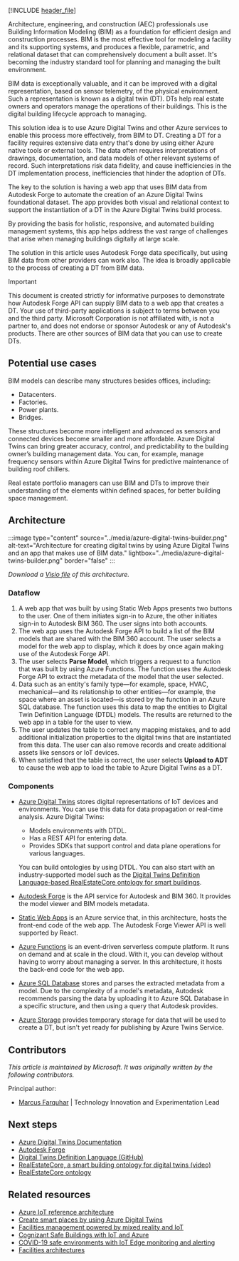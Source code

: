 <!-- # Azure Digital Twins Builder -->

[!INCLUDE [header_file](../../../includes/sol-idea-header.md)]

Architecture, engineering, and construction (AEC) professionals use Building Information Modeling (BIM) as a foundation for efficient design and construction processes. BIM is the most effective tool for modeling a facility and its supporting systems, and produces a flexible, parametric, and relational dataset that can comprehensively document a built asset. It's becoming the industry standard tool for planning and managing the built environment.

BIM data is exceptionally valuable, and it can be improved with a digital representation, based on sensor telemetry, of the physical environment. Such a representation is known as a digital twin (DT). DTs help real estate owners and operators manage the operations of their buildings. This is the digital building lifecycle approach to managing.

This solution idea is to use Azure Digital Twins and other Azure services to enable this process more effectively, from BIM to DT. Creating a DT for a facility requires extensive data entry that's done by using either Azure native tools or external tools. The data often requires interpretations of drawings, documentation, and data models of other relevant systems of record. Such interpretations risk data fidelity, and cause inefficiencies in the DT implementation process, inefficiencies that hinder the adoption of DTs.

The key to the solution is having a web app that uses BIM data from Autodesk Forge to automate the creation of an Azure Digital Twins foundational dataset. The app provides both visual and relational context to support the instantiation of a DT in the Azure Digital Twins build process.

By providing the basis for holistic, responsive, and automated building management systems, this app helps address the vast range of challenges that arise when managing buildings digitally at large scale.

The solution in this article uses Autodesk Forge data specifically, but using BIM data from other providers can work also. The idea is broadly applicable to the process of creating a DT from BIM data.

> [!Important]
> This document is created strictly for informative purposes to demonstrate how Autodesk Forge API can supply BIM data to a web app that creates a DT. Your use of third-party applications is subject to terms between you and the third party. Microsoft Corporation is not affiliated with, is not a partner to, and does not endorse or sponsor Autodesk or any of Autodesk's products. There are other sources of BIM data that you can use to create DTs.

## Potential use cases

BIM models can describe many structures besides offices, including:

- Datacenters.
- Factories.
- Power plants.
- Bridges.

These structures become more intelligent and advanced as sensors and connected devices become smaller and more affordable. Azure Digital Twins can bring greater accuracy, control, and predictability to the building owner’s building management data. You can, for example, manage frequency sensors within Azure Digital Twins for predictive maintenance of building roof chillers.

Real estate portfolio managers can use BIM and DTs to improve their understanding of the elements within defined spaces, for better building space management.

## Architecture

:::image type="content" source="../media/azure-digital-twins-builder.png" alt-text="Architecture for creating digital twins by using Azure Digital Twins and an app that makes use of BIM data." lightbox="../media/azure-digital-twins-builder.png" border="false" :::

*Download a [Visio file](https://arch-center.azureedge.net/US-1896838-azure-digital-twins-builder.vsdx) of this architecture.*

### Dataflow

1. A web app that was built by using Static Web Apps presents two buttons to the user. One of them initiates sign-in to Azure, the other initiates sign-in to Autodesk BIM 360. The user signs into both accounts.
1. The web app uses the Autodesk Forge API to build a list of the BIM models that are shared with the BIM 360 account. The user selects a model for the web app to display, which it does by once again making use of the Autodesk Forge API.
1. The user selects **Parse Model**, which triggers a request to a function that was built by using Azure Functions. The function uses the Autodesk Forge API to extract the metadata of the model that the user selected.
1. Data such as an entity's family type—for example, space, HVAC, mechanical—and its relationship to other entities—for example, the space where an asset is located—is stored by the function in an Azure SQL database. The function uses this data to map the entities to Digital Twin Definition Language (DTDL) models. The results are returned to the web app in a table for the user to view.
1. The user updates the table to correct any mapping mistakes, and to add additional initialization properties to the digital twins that are instantiated from this data. The user can also remove records and create additional assets like sensors or IoT devices.
1. When satisfied that the table is correct, the user selects **Upload to ADT** to cause the web app to load the table to Azure Digital Twins as a DT.

### Components

- [Azure Digital Twins](https://azure.microsoft.com/services/digital-twins) stores digital representations of IoT devices and environments. You can use this data for data propagation or real-time analysis. Azure Digital Twins:

  - Models environments with DTDL.
  - Has a REST API for entering data.
  - Provides SDKs that support control and data plane operations for various languages.

  You can build ontologies by using DTDL. You can also start with an industry-supported model such as the [Digital Twins Definition Language-based RealEstateCore ontology for smart buildings](https://github.com/azure/opendigitaltwins-building).
- [Autodesk Forge](https://forge.autodesk.com) is the API service for Autodesk and BIM 360. It provides the model viewer and BIM models metadata.
- [Static Web Apps](https://azure.microsoft.com/services/app-service/static) is an Azure service that, in this architecture, hosts the front-end code of the web app. The Autodesk Forge Viewer API is well supported by React.
- [Azure Functions](https://azure.microsoft.com/services/functions/#overview) is an event-driven serverless compute platform. It runs on demand and at scale in the cloud. With it, you can develop without having to worry about managing a server. In this architecture, it hosts the back-end code for the web app.
- [Azure SQL Database](https://azure.microsoft.com/products/azure-sql/database/#overview) stores and parses the extracted metadata from a model. Due to the complexity of a model's metadata, Autodesk recommends parsing the data by uploading it to Azure SQL Database in a specific structure, and then using a query that Autodesk provides.
- [Azure Storage](https://azure.microsoft.com/product-categories/storage) provides temporary storage for data that will be used to create a DT, but isn't yet ready for publishing by Azure Twins Service.

## Contributors

*This article is maintained by Microsoft. It was originally written by the following contributors.*

Principal author:

* [Marcus Farquhar](https://www.linedin.com/in/marcusfarquhar) | Technology Innovation and Experimentation Lead

## Next steps

- [Azure Digital Twins Documentation](/azure/digital-twins)
- [Autodesk Forge](https://forge.autodesk.com/developer/documentation)
- [Digital Twins Definition Language (GitHub)](https://github.com/azure/opendigitaltwins-dtdl)
- [RealEstateCore, a smart building ontology for digital twins (video)](/shows/internet-of-things-show/realestatecore-a-smart-building-ontology-for-digital-twins)
- [RealEstateCore ontology](https://github.com/Azure/opendigitaltwins-building)

## Related resources

- [Azure IoT reference architecture](/azure/architecture/reference-architectures/iot)
- [Create smart places by using Azure Digital Twins](../../example-scenario/iot/smart-places.yml)
- [Facilities management powered by mixed reality and IoT](facilities-management-powered-by-mixed-reality-and-iot.yml)
- [Cognizant Safe Buildings with IoT and Azure](safe-buildings.yml)
- [COVID-19 safe environments with IoT Edge monitoring and alerting](cctv-iot-edge-for-covid-19-safe-environment-and-mask-detection.yml)
- [Facilities architectures](../../browse/index.yml?terms=facilities)
